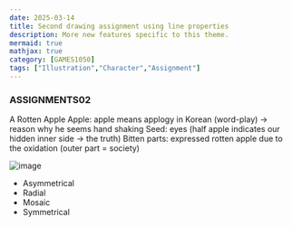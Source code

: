```yaml
---
date: 2025-03-14
title: Second drawing assignment using line properties
description: More new features specific to this theme.
mermaid: true
mathjax: true
category: [GAMES1050]
tags: ["Illustration","Character","Assignment"]
---
```

### ASSIGNMENTS02
A Rotten Apple
Apple: apple means applogy in Korean (word-play) -> reason why he seems hand shaking
Seed: eyes (half apple indicates our hidden inner side -> the truth)
Bitten parts: expressed rotten apple due to the oxidation (outer part = society)

![image](https://github.com/user-attachments/assets/7585fe09-a070-4973-9197-67937e4b6294)
* Asymmetrical
* Radial
* Mosaic
* Symmetrical
